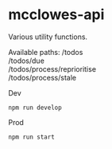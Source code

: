 # mcclowes-api

Various utility functions.


Available paths:
/todos  
/todos/due  
/todos/process/reprioritise  
/todos/process/stale  

Dev
```
npm run develop
```

Prod
```
npm run start
```
